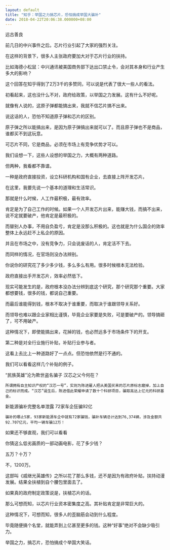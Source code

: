 ```yaml
---
layout: default
title: "知乎：举国之力搞芯片，恐怕搞成举国大骗补"
date: 2018-04-22T20:06:38.000000+08:00
---
```


远古善良

前几日的中兴事件之后。芯片行业引起了大家的强烈关注。

在这样的背景下，很多人主张政府要加大对于芯片行业的扶持。

比如海德小松鼠：中兴通讯被美国商务部下达出口禁止令，会对其本身和行业产生多大的影响？

这个回答在知乎得到了2万3千的多赞同，可以说是代表了很大一些人的看法。

初看起来，这也没什么不对，政府给政策，以举国之力发展。这有什么不好呢。

就像有人说的，这原子弹都能搞出来，我就不信芯片搞不出来。

说这话的人，恐怕不知道原子弹和芯片的区别。

原子弹之所以能搞出来，是因为原子弹搞出来就可以了。而且原子弹也不是商品，谁都买不到这玩意。

可芯片不同，它是商品，必须在市场上有竞争优势才可以。

我们设想一下，这些人设想的举国之力，大概有两种道路。

但两种，我看都不靠谱。

一种是政府直接投资，设立科研机构和国有企业，去直接上阵开发芯片。

在这里，我要先说一个基本的道理和生活常识。

那就是什么时候，人工作最积极，最有效率。

肯定是为了自己工作的时候。如果一个人开发芯片出来，能赚大钱，而搞不出来，说不定就要破产，他肯定是最积极的。

而替别人办事，不用自负盈亏，肯定是没那么积极的。这也就是为什么国企的效率整体上永远赶不上私企的原因。

并且在市场之中，没有竞争力，只会说废话的人，肯定活不下去。

而同样的情况，在官场则没办法辨别。

你说你的研究花了多少多少钱，多么多么有用。很多时候根本无法检验。

政府直接出手开发芯片，效率必然低下。

现实可能发生的是，政府根本没办法分辨到底这个研究，那个研究那个重要。大家都想要钱，很多的钱，都说自己重要。

而最后谁能得到钱，根本不取决于谁重要，而取决于谁跟领导关系好。

而领导也难以跟企业家相比谨慎，毕竟企业家要是失败，可是要破产的。领导搞砸了，可不用破产。

这种情况下，即使能搞出来，花掉的钱，也必然远多于市场条件下的开支。

第二种是对全行业施行补贴，补贴行业参与者。

这看上去比上一种道路好了一点点。但恐怕依然是行不通的。

我们可以看看这样几个补贴的例子。

“民族英雄”沦为欺世盗名骗子 汉芯之父今何在？​

    所谓拥有自主知识产权的“汉芯一号”，实则为陈进雇人把从美国买来的芯片原标志磨掉，加上自己的标识而成。“汉芯”诞生后，陈进借此荣耀申请了数十个科研项目，骗取高达上亿元的科研基金。

新能源骗补完整名单泄露 72家车企狂骗92亿​

    骗补的哪止5家，93家新能源车企中就有72家骗钱，骗补车辆总计达到76,374辆，涉及金额共92.707亿元，平均一辆车骗12万！

如果还不够直观，我们可以看看

你猜这么低劣画质的一部动画电影，花了多少钱？

五万？十万？

不，1200万。

这部叫《戚继光英雄传》之所以花了那么多钱，还不是因为有政府补贴，扶持动漫发展。结果全扶植到自个腰包里面去了。

如果真的政府制定政策说是，扶植芯片的话。

那么可想而知，以芯片行业资本密集度之高。其补贴肯定是非常巨大的。

这种情况下，可想而知，很多人的歪脑筋会动到什么程度。

毕竟随便搞个名堂，就能弄到上亿甚至更多的钱。这种“好事”绝对不会缺少吸引力。

举国之力，搞芯片，恐怕搞成个举国大笑话。


